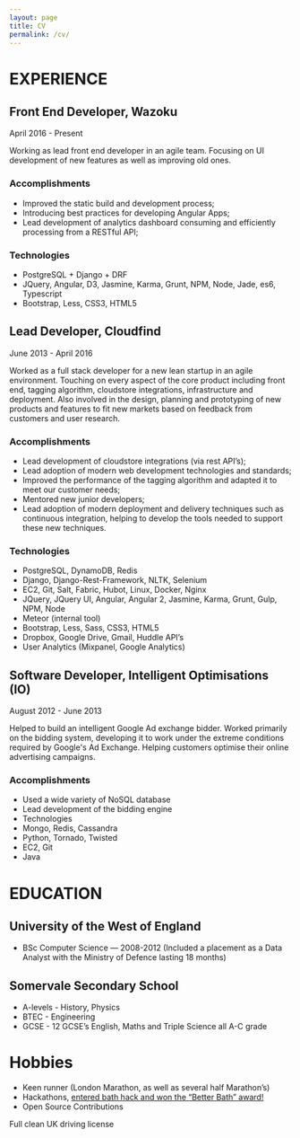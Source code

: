 ```yaml
---
layout: page
title: CV
permalink: /cv/
---
```


# EXPERIENCE

## Front End Developer, Wazoku
April 2016 - Present

Working as lead front end developer in an agile team. Focusing on UI development of new features as well as improving old ones.

### Accomplishments
* Improved the static build and development process;
* Introducing best practices for developing Angular Apps;
* Lead development of analytics dashboard consuming and efficiently processing from a RESTful API;

### Technologies
* PostgreSQL + Django + DRF
* JQuery, Angular, D3, Jasmine, Karma, Grunt, NPM, Node, Jade, es6, Typescript
* Bootstrap, Less, CSS3, HTML5


## Lead Developer, Cloudfind
June  2013 - April 2016

Worked as a full stack developer for a new lean startup in an agile environment. Touching on every aspect of the core product including front end, tagging algorithm, cloudstore integrations, infrastructure and deployment. Also involved in the design, planning and prototyping of new products and features to fit new markets based on feedback from customers and user research.

### Accomplishments
* Lead development of cloudstore integrations (via rest API’s);
* Lead adoption of modern web development technologies and standards;
* Improved the performance of the tagging algorithm and adapted it to meet our customer needs;
* Mentored new junior developers;
* Lead adoption of modern deployment and delivery techniques such as continuous integration, helping to develop the tools needed to support these new techniques.

### Technologies
* PostgreSQL, DynamoDB, Redis
* Django, Django-Rest-Framework, NLTK, Selenium
* EC2, Git, Salt, Fabric, Hubot, Linux, Docker, Nginx
* JQuery, JQuery UI,  Angular, Angular 2, Jasmine, Karma, Grunt, Gulp, NPM, Node
* Meteor (internal tool)
* Bootstrap, Less, Sass, CSS3, HTML5
* Dropbox, Google Drive, Gmail, Huddle API’s
* User Analytics (Mixpanel, Google Analytics)

## Software Developer, Intelligent Optimisations (IO)
August  2012 -  June 2013

Helped to build an intelligent Google Ad exchange bidder. Worked primarily on the bidding system, developing it to work under the extreme conditions required by Google's Ad Exchange. Helping customers optimise their online advertising campaigns.

### Accomplishments
* Used a wide variety of NoSQL database
* Lead development of the bidding engine
* Technologies
* Mongo, Redis, Cassandra
* Python, Tornado, Twisted
* EC2, Git
* Java

# EDUCATION

## University of the West of England
* BSc Computer Science — 2008-2012 (Included a placement as a Data Analyst with the Ministry of Defence lasting 18 months)

## Somervale Secondary School
* A-levels - History, Physics
* BTEC - Engineering
* GCSE - 12 GCSE’s English, Maths and Triple Science all A-C grade


# Hobbies
* Keen runner (London Marathon, as well as several half Marathon’s)
* Hackathons, [entered bath hack and won the “Better Bath” award!](http://www.bathhacked.org/projects/team-expose-hacked21/)
* Open Source Contributions

Full clean UK driving license
